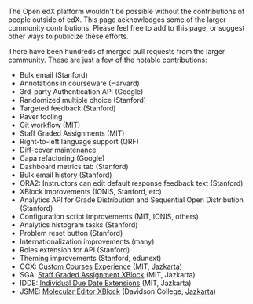 The Open edX platform wouldn't be possible without the contributions of people outside of edX.  This page acknowledges some of the larger community contributions.  Please feel free to add to this page, or suggest other ways to publicize these efforts.

There have been hundreds of merged pull requests from the larger community.  These are just a few of the notable contributions:

* Bulk email (Stanford)
* Annotations in courseware (Harvard)
* 3rd-party Authentication API (Google)
* Randomized multiple choice (Stanford)
* Targeted feedback (Stanford)
* Paver tooling
* Git workflow (MIT)
* Staff Graded Assignments (MIT)
* Right-to-left language support (QRF)
* Diff-cover maintenance
* Capa refactoring (Google)
* Dashboard metrics tab (Stanford)
* Bulk email history (Stanford)
* ORA2: Instructors can edit default response feedback text (Stanford)
* XBlock improvements (IONIS, Stanford, etc)
* Analytics API for Grade Distribution and Sequential Open Distribution (Stanford)
* Configuration script improvements (MIT, IONIS, others)
* Analytics histogram tasks (Stanford)
* Problem reset button (Stanford)
* Internationalization improvements (many)
* Roles extension for API (Stanford)
* Theming improvements (Stanford, edunext)
* CCX: [Custom Courses Experience](https://edx.readthedocs.org/projects/open-edx-ca/en/named-release-dogwood.rc/set_up_course/custom_courses.html) (MIT, [Jazkarta](https://jazkarta.com/projects/custom-courses-for-edx)) 
* SGA: [Staff Graded Assignment XBlock](https://github.com/mitodl/edx-sga) (MIT, Jazkarta)
* IDDE: [Individual Due Date Extensions](https://github.com/mitodl/ccx-idde-overrides-slides/blob/master/markdown/slides.md#individual-due-date-extensions-idde) (MIT, Jazkarta)
* JSME: [Molecular Editor XBlock](https://edx.readthedocs.org/projects/open-edx-ca/en/named-release-dogwood.rc/exercises_tools/molecule_editor.html) (Davidson College, [Jazkarta](https://jazkarta.com/projects/molecule-editor-for-open-edx))

